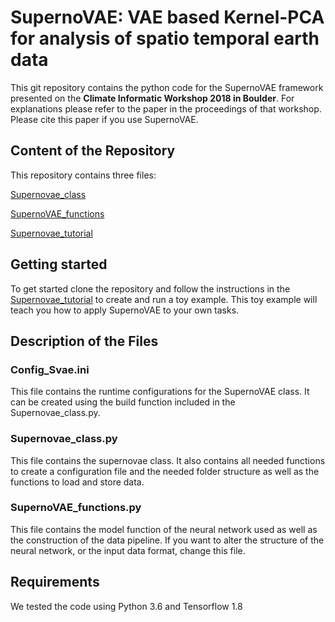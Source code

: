 # SupernoVAE: VAE based Kernel-PCA for analysis of spatio temporal earth data

This git repository contains the python code for the SupernoVAE framework presented on the **Climate Informatic Workshop 2018 in Boulder**. For explanations please refer to the paper in the proceedings of that workshop. Please cite this paper if you use SupernoVAE.

## Content of the Repository

This repository contains three files:

[Supernovae_class](Supernovae_class.py)

[SupernoVAE_functions](SupernoVAE_functions.py)

[Supernovae_tutorial](Supernovae_tutorial.ipynb)

## Getting started
To get started clone the repository and follow the instructions in the [Supernovae_tutorial](Supernovae_tutorial.ipynb) to create and run a toy example. This toy example will teach you how to apply SupernoVAE to your own tasks.

## Description of the Files

### Config_Svae.ini
This file contains the runtime configurations for the SupernoVAE class. It can be created using the build function included in the Supernovae_class.py.

### Supernovae_class.py
This file contains the supernovae class. It also contains all needed functions to create a configuration file and the needed folder structure as well as the functions to load and store data.

### SupernoVAE_functions.py
This file contains the model function of the neural network used as well as the construction of the data pipeline. If you want to alter the structure of the neural network, or the input data format, change this file.

## Requirements
We tested the code using Python 3.6 and Tensorflow 1.8
